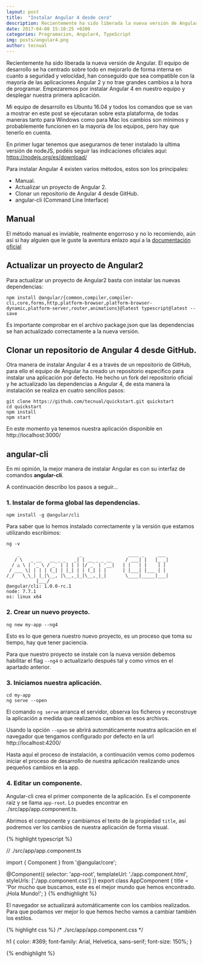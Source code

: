 ```yaml
---
layout: post
title:  "Instalar Angular 4 desde cero"
description: Recientemente ha sido liberada la nueva versión de Angular. El equipo de desarrollo se ha centrado sobre todo en mejorarlo de forma interna en cuanto a seguridad y velocidad, han conseguido que sea compatible con la mayoría de las aplicaciones Angular 2 y no trae grandes cambios a la hora de programar. Empezaremos por instalar Angular 4 en nuestro equipo y desplegar nuestra primera aplicación.
date: 2017-04-08 15:10:25 +0200
categories: Programacion, Angular4, TypeScript
img: posts/angular4.png
author: tecnual
---
```


Recientemente ha sido liberada la nueva versión de Angular. El equipo de desarrollo se ha centrado sobre todo en mejorarlo de forma interna en cuanto a seguridad y velocidad, han conseguido que sea compatible con la mayoría de las aplicaciones Angular 2 y no trae grandes cambios a la hora de programar. Empezaremos por instalar Angular 4 en nuestro equipo y desplegar nuestra primera aplicación.

Mi equipo de desarrollo es Ubuntu 16.04 y todos los comandos que se van a mostrar en este post se ejecutaran sobre esta plataforma, de todas maneras tanto para Windows como para Mac los cambios son mínimos y probablemente funcionen en la mayoría de los equipos, pero hay que tenerlo en cuenta.

En primer lugar tenemos que asegurarnos de tener instalado la ultima versión de nodeJS, podéis seguir las indicaciones oficiales aquí: https://nodejs.org/es/download/

Para instalar Angular 4 existen varios métodos, estos son los principales:

* Manual.
* Actualizar un proyecto de Angular 2.
* Clonar un repositorio de Angular 4 desde GitHub.
* angular-cli (Command Line Interface)

## Manual
 El método manual es inviable, realmente engorroso y no lo recomiendo, aún así si hay alguien que le guste la aventura enlazo aquí a la [documentación oficial](https://angular.io/docs/ts/latest/)

## Actualizar un proyecto de Angular2

Para actualizar un proyecto de Angular2 basta con instalar las nuevas dependencias:

```
npm install @angular/{common,compiler,compiler-cli,core,forms,http,platform-browser,platform-browser-dynamic,platform-server,router,animations}@latest typescript@latest --save
```
Es importante comprobar en el archivo package.json que las dependencias se han actualizado correctamente a la nueva versión.

## Clonar un repositorio de Angular 4 desde GitHub.

Otra manera de instalar Angular 4 es a través de un repositorio de GitHub, para ello el equipo de Angular ha creado un repositorio especifico para instalar una aplicación por defecto.
He hecho un fork del repositorio oficial y he actualizado las dependencias a Angular 4, de esta manera la instalación se realiza en cuatro sencillos pasos:

```
git clone https://github.com/tecnual/quickstart.git quickstart
cd quickstart
npm install
npm start
```

En este momento ya tenemos nuestra aplicación disponible en http://localhost:3000/

## angular-cli

En mi opinión, la mejor manera de instalar Angular es con su interfaz de comandos **angular-cli**.

A continuación describo los pasos a seguir...

### 1. Instalar de forma global las dependencias.

```
npm install -g @angular/cli

```
Para saber que lo hemos instalado correctamente y la versión que estamos utilizando escribimos:

```
ng -v

```
```
    _                      _                 ____ _     ___
   / \   _ __   __ _ _   _| | __ _ _ __     / ___| |   |_ _|
  / △ \ | '_ \ / _` | | | | |/ _` | '__|   | |   | |    | |
 / ___ \| | | | (_| | |_| | | (_| | |      | |___| |___ | |
/_/   \_\_| |_|\__, |\__,_|_|\__,_|_|       \____|_____|___|
           |___/
@angular/cli: 1.0.0-rc.1
node: 7.7.1
os: linux x64

```

### 2. Crear un nuevo proyecto.

```
ng new my-app --ng4

```
Esto es lo que genera nuestro nuevo proyecto, es un proceso que toma su tiempo, hay que tener paciencia.

Para que nuestro proyecto se instale con la nueva versión debemos habilitar el flag `--ng4` o actualizarlo después tal y como vimos en el apartado anterior.

### 3. Iniciamos nuestra aplicación.

```
cd my-app
ng serve --open

```

El comando `ng serve` arranca el servidor, observa los ficheros y reconstruye la aplicación a medida que realizamos cambios en esos archivos.

Usando la opción `--open` se abrirá automáticamente nuestra aplicación en el navegador que tengamos configurado por defecto en la url http://localhost:4200/

Hasta aquí el proceso de instalación, a continuación vemos como podemos iniciar el proceso de desarrollo de nuestra aplicación realizando unos pequeños cambios en la app.

### 4. Editar un componente.

Angular-cli crea el primer componente de la aplicación. Es el componente raíz y se llama `app-root`. Lo puedes encontrar en ./src/app/app.component.ts.

Abrimos el componente y cambiamos el texto de la propiedad `title`, así podremos ver los cambios de nuestra aplicación de forma visual.

{% highlight typescript %}

// ./src/app/app.component.ts

import { Component } from '@angular/core';

@Component({
  selector: 'app-root',
  templateUrl: './app.component.html',
  styleUrls: ['./app.component.css']
})
export class AppComponent {
  title = 'Por mucho que buscamos, este es el mejor mundo que hemos encontrado. ¡Hola Mundo!';
}
{% endhighlight %}

El navegador se actualizará automáticamente con los cambios realizados. Para que podamos ver mejor lo que hemos hecho vamos a cambiar también los estilos.

{% highlight css %}
/* ./src/app/app.component.css */

h1 {
  color: #369;
  font-family: Arial, Helvetica, sans-serif;
  font-size: 150%;
}

{% endhighlight %}
